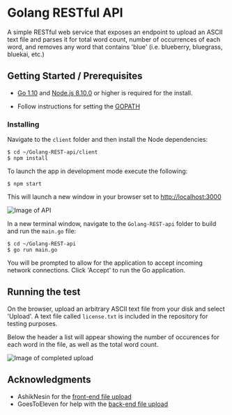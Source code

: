 # Golang RESTful API

A simple RESTful web service that exposes an endpoint to upload an ASCII text file and parses it for total word count, number of occurrences of each word, and removes any word that contains 'blue' (i.e. blueberry, bluegrass, bluekai, etc.)

## Getting Started / Prerequisites

- [Go 1.10](https://golang.org/dl/) and [Node.js 8.10.0](https://nodejs.org/en/) or higher is required for the install.

- Follow instructions for setting the [GOPATH](https://github.com/golang/go/wiki/SettingGOPATH)

### Installing

Navigate to the `client` folder and then install the Node dependencies:
```
$ cd ~/Golang-REST-api/client
$ npm install
```
To launch the app in development mode execute the following:
```
$ npm start
```
This will launch a new window in your browser set to [http://localhost:3000](http://localhost:3000)

![Image of API](https://image.ibb.co/cfzXx7/Screen_Shot_2018_03_28_at_9_12_18_AM.png)

In a new terminal window, navigate to the `Golang-REST-api` folder to build and run the `main.go` file:
```
$ cd ~/Golang-REST-api
$ go run main.go
```
You will be prompted to allow for the application to accept incoming network connections. Click 'Accept' to run the Go application.
## Running the test
On the browser, upload an arbitrary ASCII text file from your disk and select 'Upload'. A text file called `license.txt` is included in the repository for testing purposes.

Below the header a list will appear showing the number of occurences for each word in the file, as well as the total word count.

![Image of completed upload](https://image.ibb.co/kimSUn/Screen_Shot_2018_03_27_at_9_20_22_PM.png)

## Acknowledgments

* AshikNesin for the [front-end file upload](https://gist.github.com/AshikNesin/e44b1950f6a24cfcd85330ffc1713513#file-react-file-upload-js)
* GoesToEleven for help with the [back-end file upload](https://github.com/GoesToEleven/golang-web-dev/blob/5af87d51b744cca83b945c851a7cf8aaf3e0687f/000_temp/42_class/04/main.go)

